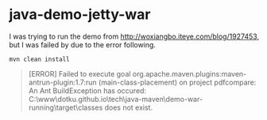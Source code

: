 # java-demo-jetty-war
I was trying to run the demo from <http://woxiangbo.iteye.com/blog/1927453>, but I was failed by due to the error following.

```mvn clean install```

> [ERROR] Failed to execute goal org.apache.maven.plugins:maven-antrun-plugin:1.7:run (main-class-placement) on project pdfcompare: An Ant BuildException has occured: C:\www\dotku.github.io\tech\java-maven\demo-war-running\target\classes does not exist.